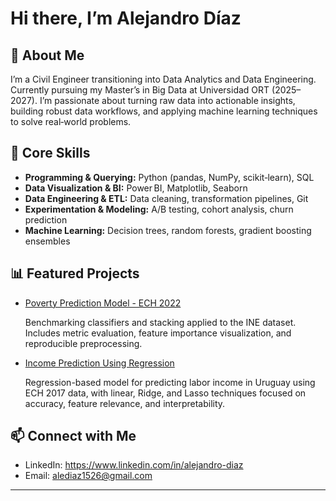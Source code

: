 # Hi there, I’m Alejandro Díaz

## 🚀 About Me
I’m a Civil Engineer transitioning into Data Analytics and Data Engineering. Currently pursuing my Master’s in Big Data at Universidad ORT (2025–2027). I’m passionate about turning raw data into actionable insights, building robust data workflows, and applying machine learning techniques to solve real‑world problems.

## 💼 Core Skills
- **Programming & Querying:** Python (pandas, NumPy, scikit‑learn), SQL  
- **Data Visualization & BI:** Power BI, Matplotlib, Seaborn  
- **Data Engineering & ETL:** Data cleaning, transformation pipelines, Git  
- **Experimentation & Modeling:** A/B testing, cohort analysis, churn prediction  
- **Machine Learning:** Decision trees, random forests, gradient boosting ensembles

## 📊 Featured Projects
- [Poverty Prediction Model - ECH 2022](https://github.com/alee1526/Poverty-Prediction-Model-for-Uruguay-ECH-2022-.git)
  
  Benchmarking classifiers and stacking applied to the INE dataset. Includes metric evaluation, feature importance visualization, and reproducible preprocessing.
  
- [Income Prediction Using Regression](https://github.com/alee1526/Income-Prediction-Using-Regression.git)
  
  Regression-based model for predicting labor income in Uruguay using ECH 2017 data, with linear, Ridge, and Lasso techniques focused on accuracy, feature relevance, and interpretability.
  
## 📫 Connect with Me
- LinkedIn: https://www.linkedin.com/in/alejandro-diaz  
- Email: alediaz1526@gmail.com  

---
<!--
**alee1526/alee1526** is a ✨ _special_ ✨ repository because its `README.md` (this file) appears on your GitHub profile.

Here are some ideas to get you started:

- 🔭 I’m currently working on ...
- 🌱 I’m currently learning ...
- 👯 I’m looking to collaborate on ...
- 🤔 I’m looking for help with ...
- 💬 Ask me about ...
- 📫 How to reach me: ...
- 😄 Pronouns: ...
- ⚡ Fun fact: ...
-->
